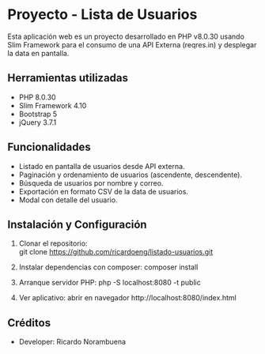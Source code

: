 # Proyecto - Lista de Usuarios
Esta aplicación web es un proyecto desarrollado en PHP v8.0.30 usando Slim Framework para el consumo de una API Externa (reqres.in) y desplegar la data en pantalla.

## Herramientas utilizadas
- PHP 8.0.30
- Slim Framework 4.10
- Bootstrap 5
- jQuery 3.7.1

## Funcionalidades
- Listado en pantalla de usuarios desde API externa.
- Paginación y ordenamiento de usuarios (ascendente, descendente).
- Búsqueda de usuarios por nombre y correo.
- Exportación en formato CSV de la data de usuarios.
- Modal con detalle del usuario.

## Instalación y Configuración
1. Clonar el repositorio:  
git clone https://github.com/ricardoeng/listado-usuarios.git

2. Instalar dependencias con composer:
composer install

3. Arranque servidor PHP:
php -S localhost:8080 -t public

4. Ver aplicativo:
abrir en navegador http://localhost:8080/index.html

## Créditos
- Developer: Ricardo Norambuena


